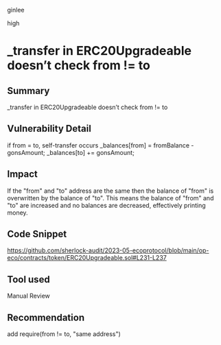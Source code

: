 ginlee

high

# _transfer in ERC20Upgradeable doesn’t check from != to

## Summary
_transfer in ERC20Upgradeable doesn’t check from != to

## Vulnerability Detail
if from = to, self-transfer occurs
 _balances[from] = fromBalance - gonsAmount;
 _balances[to] += gonsAmount;

## Impact
If the "from" and "to" address are the same then the balance of "from" is overwritten by the balance of "to".
This means the balance of "from" and "to" are increased and no balances are decreased, effectively printing money.

## Code Snippet
https://github.com/sherlock-audit/2023-05-ecoprotocol/blob/main/op-eco/contracts/token/ERC20Upgradeable.sol#L231-L237

## Tool used
Manual Review

## Recommendation
add require(from != to, "same address")